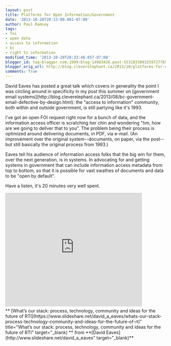 ```yaml
---
layout: post
title: Platforms for Open Information/Government
date: '2013-10-20T20:33:00.001-07:00'
author: Paul Ramsey
tags:
- foi
- open data
- access to information
- bc
- right to information
modified_time: '2013-10-20T20:33:48.857-07:00'
blogger_id: tag:blogger.com,1999:blog-14903426.post-5531833093259727769
blogger_orig_url: http://blog.cleverelephant.ca/2013/10/platforms-for-open-informationgovernment.html
comments: True
---
```


<p>David Eaves has posted a great talk which covers in generality the point I was circling around in specificity in my post this summer on [government email systems](http://blog.cleverelephant.ca/2013/08/bc-government-email-defective-by-design.html): the "access to information" community, both within and outside government, is still partying like it's 1993.  

I've got an open FOI request right now for a bunch of data, and the information access officer is scratching her chin and wondering "hm, how are we going to deliver that to you". The problem being their process is optimized around delivering documents, in PDF, via e-mail. (An improvement over the original system--documents, on paper, via the post--but still basically the original process from 1993.) 

Eaves tell his audience of information access folks that the big win for them, over the next generation, is in systems. In advocating for and getting systems in government that can include information access metadata from top to bottom, so that it is possible for vast swathes of documents and data to be "open by default". 

Have a listen, it's 20 minutes very well spent. 

<iframe src="http://www.slideshare.net/slideshow/embed_code/27364888" width="427" height="356" frameborder="0" marginwidth="0" marginheight="0" scrolling="no" style="border:1px solid #CCC;border-width:1px 1px 0;margin-bottom:5px" allowfullscreen> </iframe> <div style="margin-bottom:5px"> ** [What’s our stack: process, technology, community and ideas for the future of RTI](https://www.slideshare.net/david_a_eaves/whats-our-stack-process-technology-community-and-ideas-for-the-future-of-rti" title="What’s our stack: process, technology, community and ideas for the future of RTI" target="_blank) ** from **[David Eaves](http://www.slideshare.net/david_a_eaves" target="_blank)** </div>